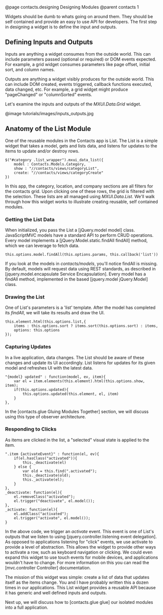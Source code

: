 @page contacts.designing Designing Modules
@parent contacts 1

Widgets should be dumb to whats going on around them. They should be self contained and provide an easy to use API for developers.  The first step in designing a widget is to define the input and outputs.

## Defining Inputs and Outputs

Inputs are anything a widget consumes from the outside world.  This can include parameters passed (optional or required) or DOM events expected.  For example, a grid widget consumes parameters like page offset, initial sort, and column names.

Outputs are anything a widget visibly produces for the outside world.  This can include DOM created, events triggered, callback functions executed, data changed, etc.  For example, a grid widget might produce "pageChanged" or "columnSorted" events.

Let's examine the inputs and outputs of the _MXUI.Data.Grid_ widget.

@image tutorials/images/inputs_outputs.jpg

## Anatomy of the List Module

One of the reusable modules in the Contacts app is List. The List is a simple widget that takes a model, gets and lists data, and listens for updates to the items to update and/or destroy rows.

	$("#category .list_wrapper").mxui_data_list({
		model : Contacts.Models.Category,
		show : "//contacts/views/categoryList",
		create: "//contacts/views/categoryCreate"
	})

In this app, the category, location, and company sections are all filters for the contacts grid. Upon clicking one of these rows, the grid is filtered with the selection. These lists are all managed using _MXUI.Data.List_.  We'll walk through how this widget works to illustrate creating reusable, self contained modules.

### Getting the List Data

When initialized, you pass the List a [jQuery.model model] class.  JavaScriptMVC models have a standard API to perform CRUD operations.  Every model implements a [jQuery.Model.static.findAll findAll] method, which we can leverage to fetch data.

	this.options.model.findAll(this.options.params, this.callback('list'))

If you look at the models in _contacts/models_, you'll notice findAll is missing. By default, models will request data using REST standards, as described in [jquery.model.encapsulate Service Encapsulation]. Every model has a findAll method, implemented in the based [jquery.model jQuery.Model] class.

### Drawing the List

One of List's parameters is a 'list' template.  After the model has completed its _findAll_, we will take its results and draw the UI.

	this.element.html(this.options.list,{
		items : this.options.sort ? items.sort(this.options.sort) : items,
		options: this.options
	});
	
### Capturing Updates

In a live application, data changes.  The List should be aware of these changes and update its UI accordingly.  List listens for updates for its given model and refreshes UI with the latest data.

	"{model} updated" : function(model, ev, item){
    	var el = item.elements(this.element).html(this.options.show, item);
    	if(this.options.updated){
        	this.options.updated(this.element, el, item)
    	}
	},

In the [contacts.glue Gluing Modules Together] section, we will discuss using this type of observer architecture.

### Responding to Clicks

As items are clicked in the list, a "selected" visual state is applied to the item.

    ".item {activateEvent}" : function(el, ev){
		if(el.hasClass("activated")){
			this._deactivate(el)
		} else {
			var old = this.find(".activated");
			this._deactivate(old);
			this._activate(el);
		}
	},
	_deactivate: function(el){
		el.removeClass("activated");
		el.trigger("deactivate", el.model());
	},
	_activate: function(el){
		el.addClass("activated");
		el.trigger("activate", el.model());
	}
	
In the above code, we  trigger an _activate_ event.  This event is one of List's outputs that we listen to using [jquery.controller.listening event delegation].  As opposed to applications listening for "click" events, we use activate to provide a level of abstraction.  This allows the widget to provide other ways to activate a row, such as keyboard navigation or clicking.  We could even expand this widget to use touch events for mobile devices, and applications wouldn't have to change.  For more information on this you can read the [mvc.controller Controller] documentation. 

The mission of this widget was simple: create a list of data that updates itself as the items change.  You and I have probably written this a dozen times in our applications.  This List widget provides a reusable API because it has generic and well defined inputs and outputs.

Next up, we will discuss how to [contacts.glue glue] our isolated modules into a full application.